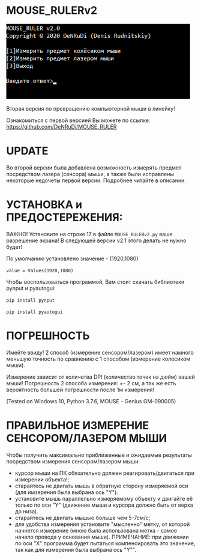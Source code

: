 # MOUSE_RULERv2

![alt text](MOUSE_RULERv2.png)


Вторая версия по превращению компьютерной мыши в линейку! 

Ознакомиться с первой версией Вы можете по ссылке:
https://github.com/DeNRuDi/MOUSE_RULER

# UPDATE

Во второй версии была добавлена возможность измерять предмет посредством лазера (сенсора) мыши, а также были исправлены некоторые недочеты первой версии. Подробнее читайте в описании.

# УСТАНОВКА и ПРЕДОСТЕРЕЖЕНИЯ:
ВАЖНО! Установите на строке 17 в файле `MOUSE_RULERv2.py` ваше разрешение экрана! В следующей версии v2.1 этого делать не нужно будет! 

По умолчанию установлено значение - (1920,1080)

`value = Values(1920,1080)`

Чтобы воспользоваться программой, Вам стоит скачать библиотеки pynput и pyautogui:

`pip install pynput`

`pip install pyautogui` 

# ПОГРЕШНОСТЬ
Имейте ввиду! 2 способ (измерение сенсором/лазером) имеет намного меньшую точность по сравнению с 1 способом (измерение колесиком мыши). 

Измерение зависит от количетва DPI (количество точек на дюйм) вашей мыши! 
Погрешность 2 способа измерения: +- 2 см, а так же есть вероятность большей погрешности после 1м измерения!

(Tested on Windows 10, Python 3.7.6, MOUSE - Genius GM-090005)

# ПРАВИЛЬНОЕ ИЗМЕРЕНИЕ СЕНСОРОМ/ЛАЗЕРОМ МЫШИ
Чтобы получить максимально приближенные и ожидаемые результаты посредством измерения сенсором/лазером мыши:
- курсор мыши на ПК обязательно должен реагировать/двигаться при измерении объекта!; 
- старайтесь не двигать мышь в обратную сторону измеряемой оси (для имзерения была выбрана ось "Y"). 
- установите мышь параллельно измеряемому объекту и двигайте её только по оси "Y" (движение мыши и курсора должно быть от верха до низа). 
- старайтесь не двигать мышью больше чем 5-7см/с;
- для удобства измерения установите "мысленно" метку, от которой начнется измерение (мною была использована метка - самое начало провода у основания мыши).
ПРИМЕЧАНИЕ: при движении по оси "X" программа будет пытаться компенсировать это значение, так как для измерения была выбрана ось "Y"".
